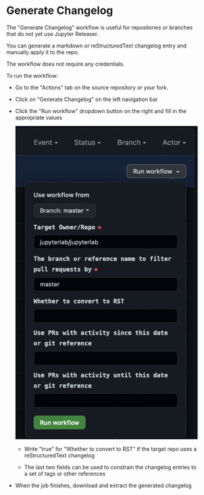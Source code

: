 # Generate Changelog

The "Generate Changelog" workflow is useful for repositories or branches that do not yet use Jupyter Releaser.

You can generate a markdown or reStructuredText changelog entry and manually apply it to the repo.

The workflow does not require any credentials.

To run the workflow:

- Go to the "Actions" tab on the source repository or your fork.

- Click on "Generate Changelog" on the left navigation bar

- Click the "Run workflow" dropdown button on the right and fill in the appropriate values

  ![Generate Changelog Workflow Dialog](../images/generate_changelog.png)

  - Write "true" for "Whether to convert to RST" if the target repo uses a reStructuredText changelog

  - The last two fields can be used to constrain the changelog entries to a set of tags or other references

- When the job finishes, download and extract the generated changelog
